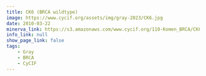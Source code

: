 ```yaml
---
title: CK6 (BRCA wildtype)
image: https://www.cycif.org/assets/img/gray-2023/CK6.jpg
date: 2010-03-22
minerva_link: https://s3.amazonaws.com/www.cycif.org/110-Komen_BRCA/CK6/index.html
info_link: null
show_page_link: false
tags:
    - Gray
    - BRCA
    - CyCIF
---
```

